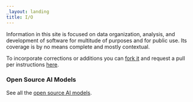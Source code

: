 ```yaml
---
_layout: landing
title: I/O
---
```


Information in this site is focused on data organization, analysis, and development of software for multitude of purposes and for public use.  Its coverage is by no means complete and mostly contextual.  

To incorporate corrections or additions you can <a href="https://docs.github.com/en/pull-requests/collaborating-with-pull-requests/working-with-forks/fork-a-repo" target="window">fork it</a> and request a pull per instructions <a href="https://docs.github.com/en/pull-requests/collaborating-with-pull-requests/working-with-forks/fork-a-repo" target="window">here</a>.

### Open Source AI Models

See all the <a href="https://huggingface.co/models">open source AI models</a>.